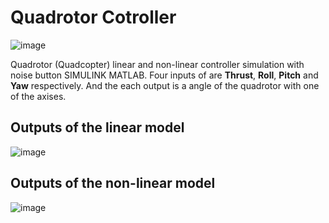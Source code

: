 # Quadrotor Cotroller
![image](https://user-images.githubusercontent.com/19486359/107410672-82e53500-6b05-11eb-839b-5be608224f77.png)

Quadrotor (Quadcopter) linear and non-linear controller simulation with noise button SIMULINK MATLAB.
Four inputs of are **Thrust**, **Roll**, **Pitch** and **Yaw** respectively. And the each output is a angle of the quadrotor with one of the axises.
## Outputs of the linear model
![image](https://user-images.githubusercontent.com/19486359/107412492-9b564f00-6b07-11eb-8b70-d3787052d2e4.png)
## Outputs of the non-linear model
![image](https://user-images.githubusercontent.com/19486359/107413363-9776fc80-6b08-11eb-8a5b-03fc0a9bc339.png)

